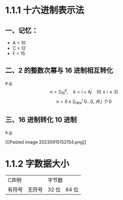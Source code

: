 # 1.1.1 十六进制表示法

## 一、记忆：
+ A = 10
+ C = 12
+ F = 15

## 二、2 的整数次幂与 16 进制相互转化
e.g. 
$$n = 2 ^ k _{10} , \quad k = i + 4j \quad (0 \le i \le 3) $$
$$n = 0 \ x \ 2^i_{Hex} \ 0 ... 0,\ 共 \ j \  个\ 0$$
## 三、16 进制转化 10 进制

e.g.

![[Pasted image 20230915152154.png]]


# 1.1.2 字数据大小
<table>
	<tr>
		<td colspan = "2"> C声明 </td>
		<td colspan = "2">字节数</td>
	</tr>
<tr>
	<td> 有符号 </td>
	<td> 无符号 </td>
	<td> 32 位 </td>
	<td> 64 位 </td>
</tr>
</table>
